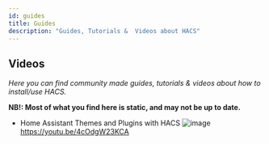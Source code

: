 ```yaml
---
id: guides
title: Guides
description: "Guides, Tutorials &  Videos about HACS"
---
```


## Videos

_Here you can find community made guides, tutorials & videos about how  to install/use HACS._

**NB!: Most of what you find here is static, and may not be up to date.**

- Home Assistant Themes and Plugins with HACS ![image](/img/hacs-video1.png)   
https://youtu.be/4cOdgW23KCA
